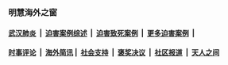 
### 明慧海外之窗

####  [武汉肺炎](indexes/365.md?t=05160301) &nbsp;|&nbsp;  [迫害案例综述](indexes/328.md?t=05160301) &nbsp;|&nbsp; [迫害致死案例](indexes/277.md?t=05160301)  &nbsp;|&nbsp; [更多迫害案例](indexes/81.md?t=05160301)  &nbsp;|&nbsp; 
####  [时事评论](indexes/19.md?t=05160301) &nbsp;|&nbsp; [海外简讯](indexes/245.md?t=05160301)&nbsp;|&nbsp;  [社会支持](indexes/140.md?t=05160301) &nbsp;|&nbsp; [褒奖决议](indexes/282.md?t=05160301) &nbsp;|&nbsp; [社区报道](indexes/91.md?t=05160301)  &nbsp;|&nbsp; [天人之间](indexes/78.md?t=05160301) 

